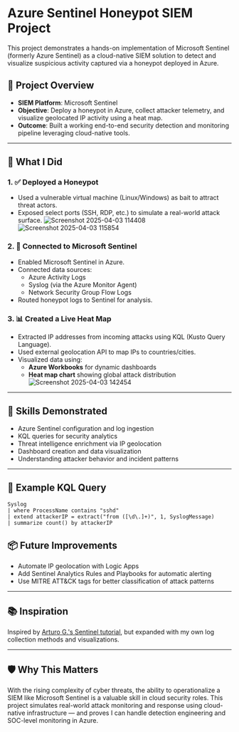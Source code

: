 # Azure Sentinel Honeypot SIEM Project

This project demonstrates a hands-on implementation of Microsoft Sentinel (formerly Azure Sentinel) as a cloud-native SIEM solution to detect and visualize suspicious activity captured via a honeypot deployed in Azure.

## 🚀 Project Overview

- **SIEM Platform**: Microsoft Sentinel
- **Objective**: Deploy a honeypot in Azure, collect attacker telemetry, and visualize geolocated IP activity using a heat map.
- **Outcome**: Built a working end-to-end security detection and monitoring pipeline leveraging cloud-native tools.

---

## 🔧 What I Did

### 1. ✅ Deployed a Honeypot

- Used a vulnerable virtual machine (Linux/Windows) as bait to attract threat actors.
- Exposed select ports (SSH, RDP, etc.) to simulate a real-world attack surface.
![Screenshot 2025-04-03 114408](https://github.com/user-attachments/assets/05bc895f-c258-48f6-8381-90994e0c06f1)
![Screenshot 2025-04-03 115854](https://github.com/user-attachments/assets/93aef93b-986a-421b-941d-798b7a6787b4)

### 2. 📡 Connected to Microsoft Sentinel

- Enabled Microsoft Sentinel in Azure.
- Connected data sources:
  - Azure Activity Logs
  - Syslog (via the Azure Monitor Agent)
  - Network Security Group Flow Logs
- Routed honeypot logs to Sentinel for analysis.

### 3. 📊 Created a Live Heat Map

- Extracted IP addresses from incoming attacks using KQL (Kusto Query Language).
- Used external geolocation API to map IPs to countries/cities.
- Visualized data using:
  - **Azure Workbooks** for dynamic dashboards
  - **Heat map chart** showing global attack distribution
![Screenshot 2025-04-03 142454](https://github.com/user-attachments/assets/9624fd1b-b425-409b-881f-ac5fb973be53)

---

## 🧠 Skills Demonstrated

- Azure Sentinel configuration and log ingestion
- KQL queries for security analytics
- Threat intelligence enrichment via IP geolocation
- Dashboard creation and data visualization
- Understanding attacker behavior and incident patterns

---

## 📍 Example KQL Query

```kql
Syslog
| where ProcessName contains "sshd"
| extend attackerIP = extract("from ([\d\.]+)", 1, SyslogMessage)
| summarize count() by attackerIP
```

## 📦 Future Improvements

- Automate IP geolocation with Logic Apps
- Add Sentinel Analytics Rules and Playbooks for automatic alerting
- Use MITRE ATT&CK tags for better classification of attack patterns

---

## 📚 Inspiration

Inspired by [Arturo G.'s Sentinel tutorial](https://medium.com/@arturo.g.jr/siem-tutorial-for-beginners-azure-sentinel-tutorial-map-with-live-cyber-attacks-2023-re-write-45a67e20d1cb), but expanded with my own log collection methods and visualizations.

---

## 🛡️ Why This Matters

With the rising complexity of cyber threats, the ability to operationalize a SIEM like Microsoft Sentinel is a valuable skill in cloud security roles. This project simulates real-world attack monitoring and response using cloud-native infrastructure — and proves I can handle detection engineering and SOC-level monitoring in Azure.
